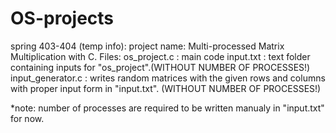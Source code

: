 # OS-projects
spring 403-404
(temp info):
project name: Multi-processed Matrix Multiplication with C.
Files:
os_project.c : main code
input.txt : text folder containing inputs for "os_project".(WITHOUT NUMBER OF PROCESSES!)
input_generator.c : writes random matrices with the given rows and columns with proper input form in "input.txt". (WITHOUT NUMBER OF PROCESSES!)

*note: number of processes are required to be written manualy in "input.txt" for now.